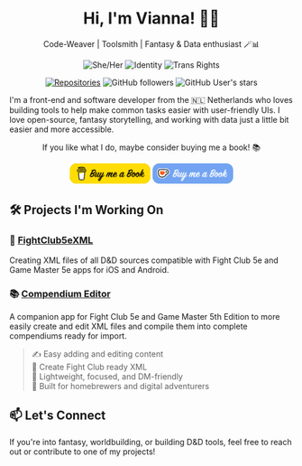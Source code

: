 <h1 align="center">Hi, I'm Vianna! 🦋🌈</h1>

<p align="center">
  Code-Weaver | Toolsmith | Fantasy & Data enthusiast 🪄📊
</p>

<p align="center">
  <img src="https://img.shields.io/badge/Pronouns-She%2FHer-hotpink?style=flat-round" alt="She/Her">
  <img src="https://img.shields.io/badge/Queer%20Dev-%F0%9F%8C%88-white" alt="Identity" />
  <img src="https://img.shields.io/badge/Trans%20Rights-Human%20Rights-5bcefa" alt="Trans Rights" />
</p>

<p align="center">
  <a href="https://github.com/vidalvanbergen?tab=repositories"><img src="https://img.shields.io/badge/dynamic/json?label=Repos&query=$.public_repos&url=https://api.github.com/users/vidalvanbergen&style=flat-round&color=blue" alt="Repositories" /></a>
  <img src="https://img.shields.io/github/followers/vidalvanbergen?label=Followers&style=flat-round&color=blue" alt="GitHub followers" />
  <img src="https://img.shields.io/github/stars/vidalvanbergen?style=flat-round&color=blue" alt="GitHub User's stars" />
</p>


<p>
  I'm a front-end and software developer from the 🇳🇱 Netherlands who loves building tools to help make common tasks easier with user-friendly UIs. I love open-source, fantasy storytelling, and working with data just a little bit easier and more accessible.
</p>

<p align="center">
  If you like what I do, maybe consider buying me a book! 📚
</p>

<p align="center">
  <a href="https://www.buymeacoffee.com/viannaeuphoria" target="_blank"><img src="Images/coffee-buymeabook.png" alt="Buy me a Book" height="36"></a> <a href='https://ko-fi.com/viannaeuphoria' target='_blank'><img src='Images/kofi-buymeabook.png' border='0' alt='Buy me a Book at ko-fi.com' height='36'/></a>
</p>

## 🛠️ Projects I'm Working On

### 🎲 [FightClub5eXML](https://github.com/vidalvanbergen/FightClub5eXML)
Creating XML files of all D&D sources compatible with Fight Club 5e and Game Master 5e apps for iOS and Android.

### 📚 [Compendium Editor](https://github.com/vidalvanbergen/CompendiumEditor)
A companion app for Fight Club 5e and Game Master 5th Edition to more easily create and edit XML files and compile them into complete compendiums ready for import.

> ✍️ Easy adding and editing content  
> 🔄 Create Fight Club ready XML  
> 🧰 Lightweight, focused, and DM-friendly  
> 📱 Built for homebrewers and digital adventurers



## 📫 Let's Connect

If you're into fantasy, worldbuilding, or building D&D tools, feel free to reach out or contribute to one of my projects!
